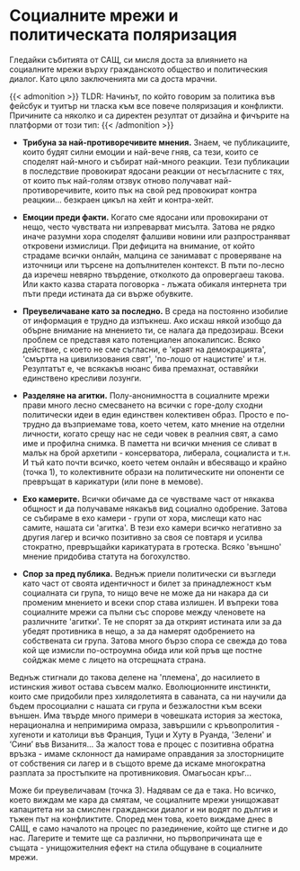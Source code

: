 # Социалните мрежи и политическата поляризация


Гледайки събитията от САЩ, си мисля доста за влиянието на социалните мрежи върху гражданското общество и политическия диалог. Като цяло заключенията ми са доста мрачни.

{{< admonition >}}
TLDR: Начинът, по който говорим за политика във фейсбук и туитър ни тласка към все повече поляризация и конфликти.
Причините са няколко и са директен резултат от дизайна и фичърите на платформи от този тип:
{{< /admonition >}}

- **Трибуна за най-противоречивите мнения.** Знаем, че публикациите, които будят силни емоции и най-вече гняв, са тези, които се споделят най-много и събират най-много реакции. Тези публикации в последствие провокират ядосани реакции от несъгласните с тях, от които пък най-голям отзвук отново получават най-противоречивите, които пък на свой ред провокират контра реацкии... безкраен цикъл на хейт и контра-хейт.
    
- **Емоции преди факти.** Когато сме ядосани или провокирани от нещо, често чувствата ни изпреварват мисълта. Затова не рядко иначе разумни хора споделят фалшиви новини или разпространяват откровени измислици. При дефицита на внимание, от който страдаме всички онлайн, малцина се занимават с проверяване на източници или търсене на допълнителен контекст. В пъти по-лесно да изречеш невярно твърдение, отколкото да опровергаеш такова. Или както казва старата поговорка - лъжата обикаля интернета три пъти преди истината да си върже обувките.
    
- **Преувеличаване като за последно.** В среда на постоянно изобилие от информация е трудно да изпъкнеш. Ако искаш някой изобщо да обърне внимание на мнението ти, се налага да предозираш. Всеки проблем се представя като потенциален апокалипсис. Всяко действие, с което не сме съгласни, е 'краят на демокрацията', 'смъртта на цивилизования свят', 'по-лошо от нацистите' и т.н. Резултатът е, че всякакъв нюанс бива премахнат, оставяйки единствено кресливи лозунги.
    
- **Разделяне на агитки.** Полу-анонимността в социалните мрежи прави много лесно смесването на всички с горе-долу сходни политически идеи в един единствен колективен образ. Просто е по-трудно да възприемаме това, което четем, като мнение на отделни личности, когато срещу нас не седи човек в реалния свят, а само име и профилна снимка. В паметта ни всички мнения се сливат в малък на брой архетипи - консерватора, либерала, социалиста и т.н. И тъй като почти всичко, което четем онлайн и вбесяващо и крайно (точка 1), то колективните образи на политическите ни опоненти се превръщат в карикатури (или поне в мемове).
    
- **Ехо камерите.** Всички обичаме да се чувстваме част от някаква общност и да получаваме някакъв вид социално одобрение. Затова се събираме в ехо камери - групи от хора, мислещи като нас самите, нашата си 'агитка'. В тези ехо камери всичко негативно за другия лагер и всичко позитивно за своя се повтаря и усилва стократно, превръщайки карикатурата в гротеска. Всяко 'външно' мнение придобива статута на богохулство.
    
- **Спор за пред публика.** Веднъж приели политически си възгледи като част от своята идентичност и билет за принадлежност към социалната си група, то нищо вече не може да ни накара да си променим мнението и всеки спор става излишен. И въпреки това социалните мрежи са пълни със спорове между членовете на различните 'агитки'. Те не спорят за да открият истината или за да убедят противника в нещо, а за да намерят одобрението на собствената си група. Затова много бързо спора се свежда до това кой ще измисли по-остроумна обида или кой пръв ще постне сойджак меме с лицето на отсрещната страна.

Веднъж стигнали до такова делене на 'племена', до насилието в истинския живот остава съвсем малко. Еволюционните инстинкти, които сме придобили през хилядолетията в саваната, са ни научили да бъдем просоциални с нашата си група и безжалостни към всеки външен. Има твърде много примери в човешката история за жестока, нерационална и непримирима омраза, завършили с кръвопролития - хугеноти и католици във Франция, Туци и Хуту в Руанда, 'Зелени' и ‘Сини’ във Визанитя... За жалост това е процес с позитивна обратна връзка - имаме склонност да намираме оправдания за злосторниците от собствения си лагер и в същото време да искаме многократна разплата за простъпките на противниковия. Омагьосан кръг...

Може би преувеличавам (точка 3). Надявам се да е така. Но всичко, което виждам ме кара да смятам, че социалните мрежи унищожават капацитета ни за смислен граждански диалог и ни водят по дългия и тъжен път на конфликтите. Според мен това, което виждаме днес в САЩ, е само началото на процес по разединение, който ще стигне и до нас. Лагерите и темите ще са различни, но първопричината ще е същата - унищожителния ефект на стила общуване в социалните мрежи.

